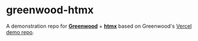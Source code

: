 # greenwood-htmx

A demonstration repo for [**Greenwood**](https://www.greenwoodjs.io/) + [**htmx**](https://htmx.org/) based on Greenwood's [Vercel demo repo](https://github.com/ProjectEvergreen/greenwood-demo-adapter-vercel).